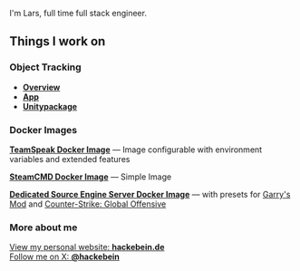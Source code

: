 I'm Lars, full time full stack engineer.

## Things I work on
### Object Tracking
* [**Overview**](https://github.com/users/Hackebein/projects/4)
* [**App**](https://github.com/Hackebein/Object-Tracking-App)
* [**Unitypackage**](https://github.com/Hackebein/Object-Tracking-Unitypackage)

### Docker Images
[**TeamSpeak Docker Image**](https://github.com/Hackebein/docker-ts3server) — Image configurable with environment variables and extended features

[**SteamCMD Docker Image**](https://github.com/Hackebein/docker-steamcmd) — Simple Image

[**Dedicated Source Engine Server Docker Image**](https://github.com/Hackebein/docker-srcds) — with presets for [Garry's Mod](https://github.com/Hackebein/docker-garrysmod) and [Counter-Strike: Global Offensive](https://github.com/Hackebein/docker-csgo) 

### More about me

[View my personal website: **hackebein.de**](https://hackebein.de)  
[Follow me on X: **@hackebein**](https://x.com/hackebein)
